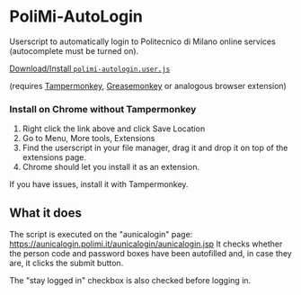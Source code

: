 # PoliMi-AutoLogin
Userscript to automatically login to Politecnico di Milano online services (autocomplete must be turned on).

[Download/Install `polimi-autologin.user.js`](https://raw.githubusercontent.com/Depaulicious/PoliMi-AutoLogin/master/polimi-autologin.user.js)

(requires [Tampermonkey](https://tampermonkey.net/), [Greasemonkey](https://www.greasespot.net/) or analogous browser extension)

### Install on Chrome without Tampermonkey

1. Right click the link above and click Save Location
2. Go to Menu, More tools, Extensions
3. Find the userscript in your file manager, drag it and drop it on top of the extensions page.
4. Chrome should let you install it as an extension.

If you have issues, install it with Tampermonkey.

## What it does
The script is executed on the "aunicalogin" page: https://aunicalogin.polimi.it/aunicalogin/aunicalogin.jsp
It checks whether the person code and password boxes have been autofilled and, in case they are, it clicks the submit button.

The "stay logged in" checkbox is also checked before logging in.
